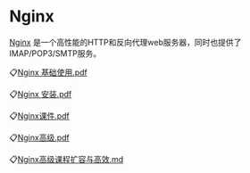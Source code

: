 # Nginx
[Nginx](https://nginx.org/en/docs/) 是一个高性能的HTTP和反向代理web服务器，同时也提供了IMAP/POP3/SMTP服务。

:clipboard:[Nginx 基础使用.pdf](file/nginx/Nginx基础使用.pdf)

:clipboard:[Nginx 安装.pdf](file/nginx/Nginx安装.pdf)

:clipboard:[Nginx课件.pdf](file/nginx/Nginx课件.pdf)

:clipboard:[Nginx高级.pdf](file/nginx/Nginx高级.pdf)

:clipboard:[Nginx高级课程扩容与高效.md](file/nginx/Nginx高级课程扩容与高效.md)
